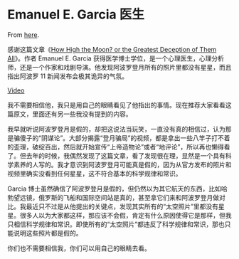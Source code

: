 # Emanuel E. Garcia 医生

From [here](https://yinwang1.substack.com/p/emanuel-e-garcia).

<span>感谢这篇文章《</span>[How High the Moon? or the Greatest Deception of Them All](https://www.aulis.com/high_moon.htm)<span>》。作者 Emanuel E. Garcia 获得医学博士学位，是一个心理医生，心理分析师，还是一个作家和戏剧导演。他发现阿波罗登月所有的照片里都没有星星，而且指出阿波罗 11 新闻发布会极其诡异的气氛。</span>

[Video](https://www.youtube-nocookie.com/embed/BI_ZehPOMwI)

我不需要相信他，我只是用自己的眼睛看见了他指出的事情。现在推荐大家看看这篇原文，里面还有另一些我没有提到的内容。

我早就听说阿波罗登月是假的，却把这说法当玩笑，一直没有真的相信过，认为那是骗傻子的“阴谋论”。大部分揭露“登月骗局”的视频，都是拿出一些八竿子打不着的歪理，破绽百出，然后就开始宣传“上帝造物论”或者“地评论”，所以再也懒得看了。但去年的时候，我偶然发现了这篇文章，看了发现很在理，显然是一个具有科学素养的人写的。我才意识到阿波罗登月可能真是假的，因为从官方发布的照片和视频里确实没看到任何星星，这不符合基本的科学规律和常识。

Garcia 博士虽然确信了阿波罗登月是假的，但仍然以为其它航天的东西，比如哈勃望远镜，俄罗斯的飞船和国际空间站是真的，甚至拿它们来和阿波罗登月做对比。我最近只不过是从他提出的关键点，发现其实所有的“太空照片”里都没有星星。很多人以为大家都这样，那应该不会假，肯定有什么原因使得它是那样，但我只相信科学规律和常识。即使所有的“太空照片”都违反了科学规律和常识，那也只能说明这些照片都是假的。

你们也不需要相信我，你们可以用自己的眼睛去看。
